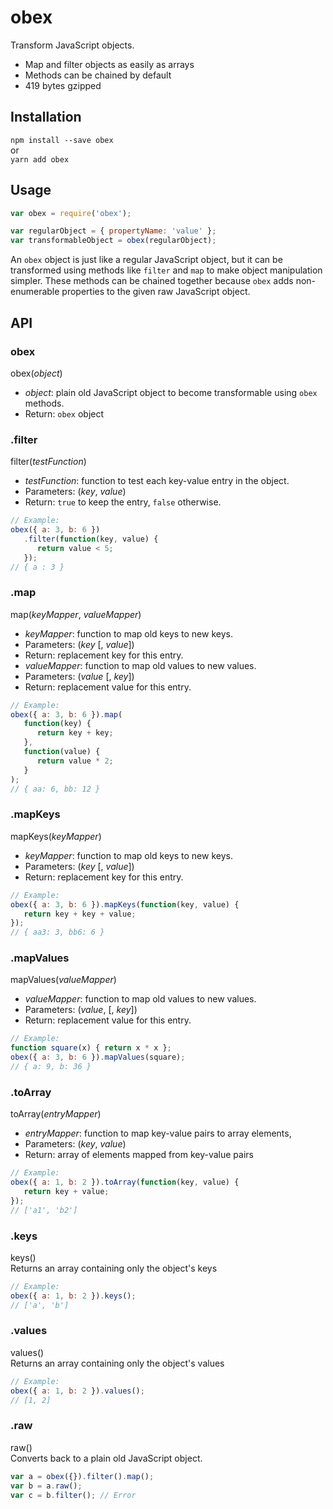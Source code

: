 # obex

Transform JavaScript objects.

* Map and filter objects as easily as arrays
* Methods can be chained by default
* 419 bytes gzipped

## Installation
`npm install --save obex`  
or  
`yarn add obex`

## Usage
```javascript
var obex = require('obex');

var regularObject = { propertyName: 'value' };
var transformableObject = obex(regularObject);
```

An `obex` object is just like a regular JavaScript object, but it can be transformed using methods like `filter` and `map` to make object manipulation simpler. These methods can be chained together because `obex` adds non-enumerable properties to the given raw JavaScript object.

## API

### obex
obex(_object_)
* _object_: plain old JavaScript object to become transformable using `obex` methods.
* Return: `obex` object

### .filter
filter(_testFunction_)
* _testFunction_: function to test each key-value entry in the object.
 * Parameters: (_key_, _value_)
 * Return: `true` to keep the entry, `false` otherwise.

```js
// Example:
obex({ a: 3, b: 6 })
   .filter(function(key, value) {
      return value < 5;
   });
// { a : 3 }
```

### .map
map(_keyMapper_, _valueMapper_)
* _keyMapper_: function to map old keys to new keys.
 * Parameters: (_key_ [, _value_])
 * Return: replacement key for this entry.
* _valueMapper_: function to map old values to new values.
 * Parameters: (_value_ [, _key_])
 * Return: replacement value for this entry.

```js
// Example:
obex({ a: 3, b: 6 }).map(
   function(key) {
      return key + key;
   },
   function(value) {
      return value * 2;
   }
);
// { aa: 6, bb: 12 }
```

### .mapKeys
mapKeys(_keyMapper_)
* _keyMapper_: function to map old keys to new keys.
 * Parameters: (_key_ [, _value_])
 * Return: replacement key for this entry.

```js
// Example:
obex({ a: 3, b: 6 }).mapKeys(function(key, value) {
   return key + key + value;
});
// { aa3: 3, bb6: 6 }
```

### .mapValues
mapValues(_valueMapper_)
* _valueMapper_: function to map old values to new values.
 * Parameters: (_value_, [, _key_])
 * Return: replacement value for this entry.

```js
// Example:
function square(x) { return x * x };
obex({ a: 3, b: 6 }).mapValues(square);
// { a: 9, b: 36 }
```

### .toArray
toArray(_entryMapper_)
* _entryMapper_: function to map key-value pairs to array elements,
 * Parameters: (_key_, _value_)
 * Return: array of elements mapped from key-value pairs

```js
// Example:
obex({ a: 1, b: 2 }).toArray(function(key, value) {
   return key + value;
});
// ['a1', 'b2']
```

### .keys
keys()  
Returns an array containing only the object's keys

```js
// Example:
obex({ a: 1, b: 2 }).keys();
// ['a', 'b']
```

### .values
values()  
Returns an array containing only the object's values

```js
// Example:
obex({ a: 1, b: 2 }).values();
// [1, 2]
```

### .raw
raw()  
Converts back to a plain old JavaScript object.

```js
var a = obex({}).filter().map();
var b = a.raw();
var c = b.filter(); // Error
```
